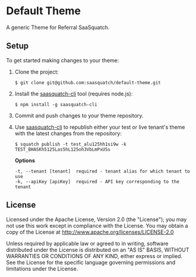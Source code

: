 Default Theme
===================

A generic Theme for Referral SaaSquatch.

Setup
-----

To get started making changes to your theme:
1. Clone the project: 

    `$ git clone git@github.com:saasquatch/default-theme.git`

2. Install the [saasquatch-cli](https://github.com/saasquatch/saasquatch-cli) tool (requires node.js): 

    `$ npm install -g saasquatch-cli`

3. Commit and push changes to your theme repository.
4. Use [saasquatch-cli](https://github.com/saasquatch/saasquatch-cli) to republish either your test or live tenant's theme with the latest changes from the repository:

    `$ squatch publish -t test_alu125hh1si9w -k TEST_BHASKh5125Las5hL125oh3VbLmPxUSs`

    **Options**

    ```
    -t, --tenant [tenant]  required - tenant alias for which tenant to use
    -k, --apiKey [apiKey]  required - API key corresponding to the tenant
    ```
License
-------

Licensed under the Apache License, Version 2.0 (the "License"); you may not use this work except in compliance with the License. You may obtain a copy of the License at http://www.apache.org/licenses/LICENSE-2.0

Unless required by applicable law or agreed to in writing, software distributed under the License is distributed on an "AS IS" BASIS, WITHOUT WARRANTIES OR CONDITIONS OF ANY KIND, either express or implied. See the License for the specific language governing permissions and limitations under the License.
